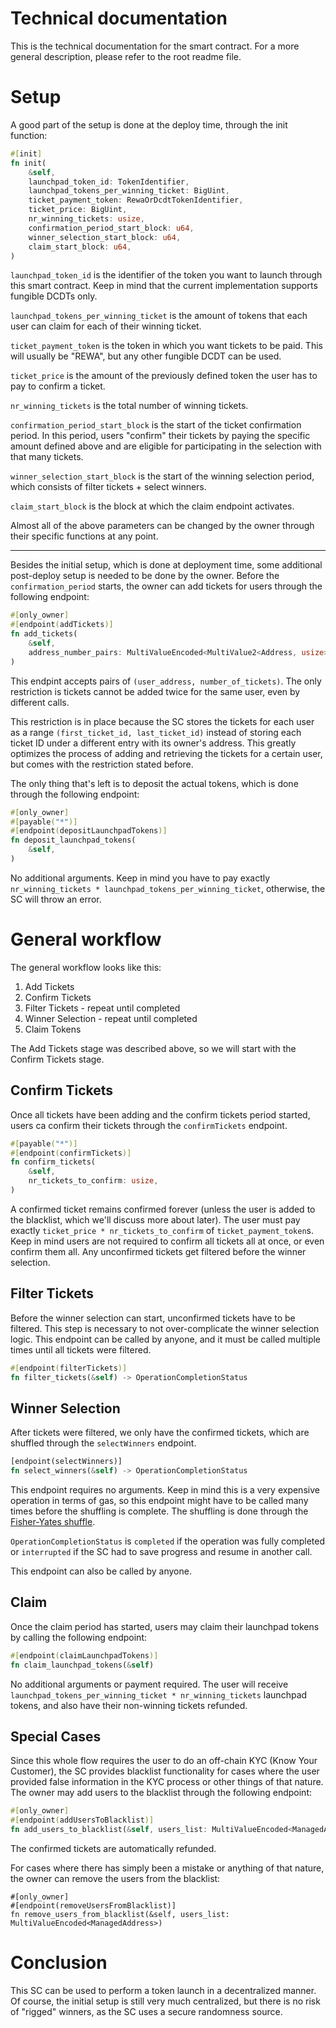 # Technical documentation

This is the technical documentation for the smart contract. For a more general description, please refer to the root readme file.  

# Setup

A good part of the setup is done at the deploy time, through the init function:
```rust
#[init]
fn init(
    &self,
    launchpad_token_id: TokenIdentifier,
    launchpad_tokens_per_winning_ticket: BigUint,
    ticket_payment_token: RewaOrDcdtTokenIdentifier,
    ticket_price: BigUint,
    nr_winning_tickets: usize,
    confirmation_period_start_block: u64,
    winner_selection_start_block: u64,
    claim_start_block: u64,
)
```

`launchpad_token_id` is the identifier of the token you want to launch through this smart contract. Keep in mind that the current implementation supports fungible DCDTs only.  

`launchpad_tokens_per_winning_ticket` is the amount of tokens that each user can claim for each of their winning ticket.  

`ticket_payment_token` is the token in which you want tickets to be paid. This will usually be "REWA", but any other fungible DCDT can be used.  

`ticket_price` is the amount of the previously defined token the user has to pay to confirm a ticket.  

`nr_winning_tickets` is the total number of winning tickets.  

`confirmation_period_start_block` is the start of the ticket confirmation period. In this period, users "confirm" their tickets by paying the specific amount defined above and are eligible for participating in the selection with that many tickets.

`winner_selection_start_block` is the start of the winning selection period, which consists of filter tickets + select winners.

`claim_start_block` is the block at which the claim endpoint activates.  

Almost all of the above parameters can be changed by the owner through their specific functions at any point.  

***

Besides the initial setup, which is done at deployment time, some additional post-deploy setup is needed to be done by the owner. Before the `confirmation_period` starts, the owner can add tickets for users through the following endpoint:
```rust
#[only_owner]
#[endpoint(addTickets)]
fn add_tickets(
    &self,
    address_number_pairs: MultiValueEncoded<MultiValue2<Address, usize>>,
) 
```

This endpint accepts pairs of `(user_address, number_of_tickets)`. The only restriction is tickets cannot be added twice for the same user, even by different calls.  

This restriction is in place because the SC stores the tickets for each user as a range `(first_ticket_id, last_ticket_id)` instead of storing each ticket ID under a different entry with its owner's address. This greatly optimizes the process of adding and retrieving the tickets for a certain user, but comes with the restriction stated before.  

The only thing that's left is to deposit the actual tokens, which is done through the following endpoint:
```rust
#[only_owner]
#[payable("*")]
#[endpoint(depositLaunchpadTokens)]
fn deposit_launchpad_tokens(
    &self,
) 
```

No additional arguments. Keep in mind you have to pay exactly `nr_winning_tickets * launchpad_tokens_per_winning_ticket`, otherwise, the SC will throw an error.  

# General workflow

The general workflow looks like this:
1) Add Tickets
2) Confirm Tickets
3) Filter Tickets - repeat until completed
4) Winner Selection - repeat until completed
5) Claim Tokens

The Add Tickets stage was described above, so we will start with the Confirm Tickets stage.

## Confirm Tickets

Once all tickets have been adding and the confirm tickets period started, users ca confirm their tickets through the `confirmTickets` endpoint.
```rust
#[payable("*")]
#[endpoint(confirmTickets)]
fn confirm_tickets(
    &self,
    nr_tickets_to_confirm: usize,
) 
```

A confirmed ticket remains confirmed forever (unless the user is added to the blacklist, which we'll discuss more about later). The user must pay exactly `ticket_price * nr_tickets_to_confirm` of `ticket_payment_token`s. Keep in mind users are not required to confirm all tickets all at once, or even confirm them all. Any unconfirmed tickets get filtered before the winner selection.

## Filter Tickets

Before the winner selection can start, unconfirmed tickets have to be filtered. This step is necessary to not over-complicate the winner selection logic. This endpoint can be called by anyone, and it must be called multiple times until all tickets were filtered.

```rust
#[endpoint(filterTickets)]
fn filter_tickets(&self) -> OperationCompletionStatus
```

## Winner Selection

After tickets were filtered, we only have the confirmed tickets, which are shuffled through the `selectWinners` endpoint.

```rust
[endpoint(selectWinners)]
fn select_winners(&self) -> OperationCompletionStatus
```

This endpoint requires no arguments. Keep in mind this is a very expensive operation in terms of gas, so this endpoint might have to be called many times before the shuffling is complete. The shuffling is done through the [Fisher-Yates shuffle](https://en.wikipedia.org/wiki/Fisher%E2%80%93Yates_shuffle).  

`OperationCompletionStatus` is `completed` if the operation was fully completed or `interrupted` if the SC had to save progress and resume in another call.  

This endpoint can also be called by anyone.

## Claim

Once the claim period has started, users may claim their launchpad tokens by calling the following endpoint:
```rust
#[endpoint(claimLaunchpadTokens)]
fn claim_launchpad_tokens(&self) 
```

No additional arguments or payment required. The user will receive `launchpad_tokens_per_winning_ticket * nr_winning_tickets` launchpad tokens, and also have their non-winning tickets refunded.

## Special Cases

Since this whole flow requires the user to do an off-chain KYC (Know Your Customer), the SC provides blacklist functionality for cases where the user provided false information in the KYC process or other things of that nature. The owner may add users to the blacklist through the following endpoint:
```rust
#[only_owner]
#[endpoint(addUsersToBlacklist)]
fn add_users_to_blacklist(&self, users_list: MultiValueEncoded<ManagedAddress>)
```

The confirmed tickets are automatically refunded.

For cases where there has simply been a mistake or anything of that nature, the owner can remove the users from the blacklist:
```
#[only_owner]
#[endpoint(removeUsersFromBlacklist)]
fn remove_users_from_blacklist(&self, users_list: MultiValueEncoded<ManagedAddress>)
```

# Conclusion

This SC can be used to perform a token launch in a decentralized manner. Of course, the initial setup is still very much centralized, but there is no risk of "rigged" winners, as the SC uses a secure randomness source.  
